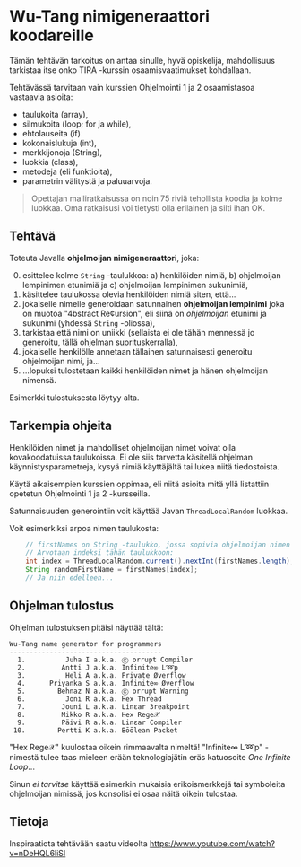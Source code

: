 # Wu-Tang nimigeneraattori koodareille

Tämän tehtävän tarkoitus on antaa sinulle, hyvä opiskelija, mahdollisuus tarkistaa itse onko TIRA -kurssin osaamisvaatimukset kohdallaan. 

Tehtävässä tarvitaan vain kurssien Ohjelmointi 1 ja 2 osaamistasoa vastaavia asioita:

* taulukoita (array),
* silmukoita (loop; for ja while),
* ehtolauseita (if)
* kokonaislukuja (int),
* merkkijonoja (String),
* luokkia (class),
* metodeja (eli funktioita),
* parametrin välitystä ja paluuarvoja.

> Opettajan malliratkaisussa on noin 75 riviä tehollista koodia ja kolme luokkaa. Oma ratkaisusi voi tietysti olla erilainen ja silti ihan OK.

## Tehtävä

Toteuta Javalla **ohjelmoijan nimigeneraattori**, joka:

0. esittelee kolme `String` -taulukkoa: a) henkilöiden nimiä, b) ohjelmoijan lempinimen etunimiä ja c) ohjelmoijan lempinimen sukunimiä,
1. käsittelee taulukossa olevia henkilöiden nimiä siten, että...
2. jokaiselle nimelle generoidaan satunnainen **ohjelmoijan lempinimi** joka on muotoa "4bstract Re¢ursion", eli siinä on *ohjelmoijan* etunimi ja sukunimi (yhdessä `String` -oliossa),
3. tarkistaa että nimi on uniikki (sellaista ei ole tähän mennessä jo generoitu, tällä ohjelman suorituskerralla),
4. jokaiselle henkilölle annetaan tällainen satunnaisesti generoitu ohjelmoijan nimi, ja...
5. ...lopuksi tulostetaan kaikki henkilöiden nimet ja hänen ohjelmoijan nimensä.

Esimerkki tulostuksesta löytyy alta.

## Tarkempia ohjeita

Henkilöiden nimet ja mahdolliset ohjelmoijan nimet voivat olla kovakoodatuissa taulukoissa. Ei ole siis tarvetta käsitellä ohjelman käynnistysparametreja, kysyä nimiä käyttäjältä tai lukea niitä tiedostoista.

Käytä aikaisempien kurssien oppimaa, eli niitä asioita mitä yllä listattiin opetetun Ohjelmointi 1 ja 2 -kursseilla.

Satunnaisuuden generointiin voit käyttää Javan `ThreadLocalRandom` luokkaa. 

Voit esimerkiksi arpoa nimen taulukosta:

```Java
	// firstNames on String -taulukko, jossa sopivia ohjelmoijan nimen etunimiä.
	// Arvotaan indeksi tähän taulukkoon:
	int index = ThreadLocalRandom.current().nextInt(firstNames.length);
	String randomFirstName = firstNames[index];
	// Ja niin edelleen...
```

## Ohjelman tulostus

Ohjelman tulostuksen pitäisi näyttää tältä:

```console
Wu-Tang name generator for programmers
--------------------------------------
  1.          Juha I a.k.a. Ⓒ orrupt Compiler
  2.         Antti J a.k.a. Infinite∞ L➿p
  3.          Heli A a.k.a. Private Øverflow
  4.      Priyanka S a.k.a. Infinite∞ Øverflow
  5.        Behnaz N a.k.a. Ⓒ orrupt Warning
  6.          Joni R a.k.a. Hex Thread
  7.         Jouni L a.k.a. Linεar 3reakpoint
  8.         Mikko R a.k.a. Hex Rege𝒳
  9.         Päivi R a.k.a. Linεar Compiler
 10.        Pertti K a.k.a. Bōōlean Packet
```
"Hex Rege𝒳" kuulostaa oikein rimmaavalta nimeltä! "Infinite∞ L➿p" -nimestä tulee taas mieleen erään teknologiajätin eräs katuosoite *One Infinite Loop*...

Sinun *ei tarvitse* käyttää esimerkin mukaisia erikoismerkkejä tai symboleita ohjelmoijan nimissä, jos konsolisi ei osaa näitä oikein tulostaa.

## Tietoja

Inspiraatiota tehtävään saatu videolta https://www.youtube.com/watch?v=nDeHQL6liSI